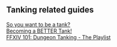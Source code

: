 ## Tanking related guides

[So you want to be a tank?](https://goo.gl/nYzAnq) \
[Becoming a BETTER Tank!](https://docs.google.com/document/d/1lAXu1wEM_NzVEcP5GJCGkOe_p6NISdjs2iPYzJz7F0A/edit?usp=sharing) \
[FFXIV 101: Dungeon Tanking - The Playlist](https://www.youtube.com/watch?v=il7LV1cLQUE&list=PLMKR94f6X3_nPhokW1grmDamShhp_-sF0&index=3) 

